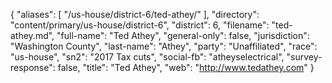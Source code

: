 {
  "aliases": [
    "/us-house/district-6/ted-athey/"
  ],
  "directory": "content/primary/us-house/district-6",
  "district": 6,
  "filename": "ted-athey.md",
  "full-name": "Ted Athey",
  "general-only": false,
  "jurisdiction": "Washington County",
  "last-name": "Athey",
  "party": "Unaffiliated",
  "race": "us-house",
  "sn2": "2017 Tax cuts",
  "social-fb": "atheyselectrical",
  "survey-response": false,
  "title": "Ted Athey",
  "web": "http://www.tedathey.com"
}
